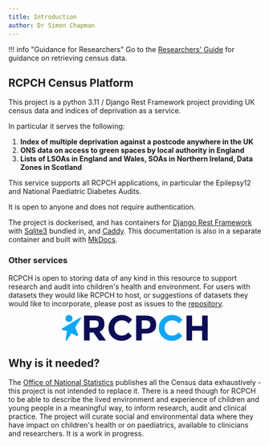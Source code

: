 ```yaml
---
title: Introduction
author: Dr Simon Chapman
---
```

!!! info "Guidance for Researchers"
    Go to the [Researchers' Guide](./researchers/api.md) for guidance on retrieving census data.

## RCPCH Census Platform

This project is a python 3.11 / Django Rest Framework project providing UK census data and indices of deprivation as a service.

In particular it serves the following:

1. **Index of multiple deprivation against a postcode anywhere in the UK**
2. **ONS data on access to green spaces by local authority in England**
3. **Lists of LSOAs in England and Wales, SOAs in Northern Ireland, Data Zones in Scotland**

This service supports all RCPCH applications, in particular the Epilepsy12 and National Paediatric Diabetes Audits.

It is open to anyone and does not require authentication.

The project is dockerised, and has containers for [Django Rest Framework](https://www.django-rest-framework.org/) with [Sqlite3](https://www.sqlite.org/index.html) bundled in, and [Caddy](https://caddyserver.com). This documentation is also in a separate container and built with [MkDocs](https://www.mkdocs.org/).

### Other services

RCPCH is open to storing data of any kind in this resource to support research and audit into children's health and environment. For users with datasets they would like RCPCH to host, or suggestions of datasets they would like to incorporate, please post as issues to the [repository](https://github.com/rcpch/rcpch-census-platform/issues).

<p align="center">
    <p align="center">
    <img src='../docs/_assets/_images/rcpch-logo-mobile.4d5b446caf9a.svg' alt='RCPCH Logo'>
    </p>
</p>

## Why is it needed?

The [Office of National Statistics](https://www.ons.gov.uk) publishes all the Census data exhaustively - this project is not intended to replace it. There is a need though for RCPCH to be able to describe the lived environment and experience of children and young people in a meaningful way, to inform research, audit and clinical practice. The project will curate social and environmental data where they have impact on children's health or on paediatrics, available to clinicians and researchers. It is a work in progress.
